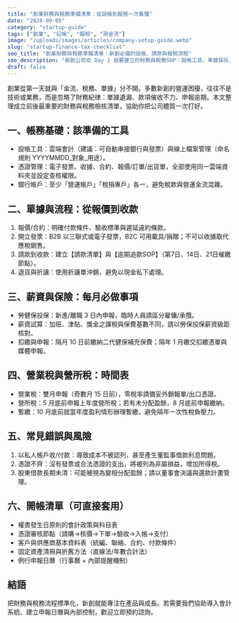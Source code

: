 ```yaml
---
title: "創業財務與稅務準備清單：從設帳到報稅一次看懂"
date: "2024-09-05"
category: "startup-guide"
tags: ["創業", "記帳", "報稅", "現金流"]
image: "/uploads/images/articles/company-setup-guide.webp"
slug: "startup-finance-tax-checklist"
seo_title: "創業財務與稅務準備清單｜新創必備的設帳、請款與報稅流程"
seo_description: "新創公司從 Day 1 就要建立的財務與稅務SOP：設帳工具、單據保存、請款到收款、薪資保險、營所稅與營業稅申報時間表與實務注意。"
draft: false
---
```


創業從第一天就與「金流、稅務、單據」分不開。多數新創的營運困擾，往往不是技術或業務，而是忽略了財務紀律：單據遺漏、款項催收不力、申報逾期。本文整理成立前後最重要的財務與稅務檢核清單，協助你把公司體質一次打好。

## 一、帳務基礎：該準備的工具

- 設帳工具：雲端會計（建議：可自動串接銀行與發票）與線上檔案管理（命名規則 YYYYMMDD_對象_用途）。
- 憑證管理：電子發票、收據、合約、報價/訂單/出貨單，全部使用同一雲端資料夾並設定查核權限。
- 銀行帳戶：至少「營運帳戶」「稅捐專戶」各一，避免稅款與營運金流混雜。

## 二、單據與流程：從報價到收款

1. 報價/合約：明確付款條件、驗收標準與遲延違約條款。
2. 開立發票：B2B 以三聯式或電子發票，B2C 可用載具/捐贈；不可以收據取代應稅銷售。
3. 請款到收款：建立【請款清單】與【逾期追款SOP】（第7日、14日、21日催繳節點）。
4. 退貨與折讓：使用折讓單沖銷，避免以現金私下處理。

## 三、薪資與保險：每月必做事項

- 勞健保投保：新進/離職 3 日內申報，臨時人員請區分雇傭/承攬。
- 薪資試算：加班、津貼、獎金之課稅與保費基數不同，請以勞保投保薪資級距核對。
- 扣繳與申報：隔月 10 日前繳納二代健保補充保費；隔年 1 月繳交扣繳憑單與媒體申報。

## 四、營業稅與營所稅：時間表

- 營業稅：雙月申報（奇數月 15 日前），零稅率請備妥外銷報單/出口憑證。
- 營所稅：5 月底前申報上年度營所稅；若有未分配盈餘，8 月底前申報繳納。
- 暫繳：10 月底前就當年度盈利情形辦理暫繳，避免隔年一次性稅負壓力。

## 五、常見錯誤與風險

1. 以私人帳戶收/付款：導致成本不被認列，甚至產生董監事借款利息問題。
2. 憑證不齊：沒有發票或合法憑證的支出，將被列為非屬損益，增加所得稅。
3. 股東借款長期未清：可能被視為變相分配盈餘；請以董事會決議與還款計畫管理。

## 六、開帳清單（可直接套用）

- 權責發生日原則的會計政策與科目表
- 憑證審核節點（請購→核價→下單→驗收→入帳→支付）
- 客戶與供應商基本資料表（統編、聯絡、合約、付款條件）
- 固定資產清冊與折舊方法（直線法/年數合計法）
- 例行申報日曆（行事曆 + 內部提醒機制）

## 結語

把財務與稅務流程標準化，新創就能專注在產品與成長。若需要我們協助導入會計系統、建立申報日曆與內部控制，歡迎立即預約諮詢。